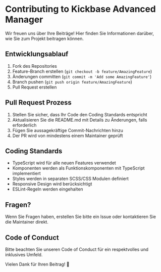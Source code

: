 # Contributing to Kickbase Advanced Manager

Wir freuen uns über Ihre Beiträge! Hier finden Sie Informationen darüber, wie Sie zum Projekt beitragen können.

## Entwicklungsablauf

1. Fork des Repositories
2. Feature-Branch erstellen (`git checkout -b feature/AmazingFeature`)
3. Änderungen committen (`git commit -m 'Add some AmazingFeature'`)
4. Branch pushen (`git push origin feature/AmazingFeature`)
5. Pull Request erstellen

## Pull Request Prozess

1. Stellen Sie sicher, dass Ihr Code den Coding Standards entspricht
2. Aktualisieren Sie die README.md mit Details zu Änderungen, falls erforderlich
3. Fügen Sie aussagekräftige Commit-Nachrichten hinzu
4. Der PR wird von mindestens einem Maintainer geprüft

## Coding Standards

- TypeScript wird für alle neuen Features verwendet
- Komponenten werden als Funktionskomponenten mit TypeScript implementiert
- Styles werden in separaten SCSS/CSS Modulen definiert
- Responsive Design wird berücksichtigt
- ESLint-Regeln werden eingehalten

## Fragen?

Wenn Sie Fragen haben, erstellen Sie bitte ein Issue oder kontaktieren Sie die Maintainer direkt.

## Code of Conduct

Bitte beachten Sie unseren Code of Conduct für ein respektvolles und inklusives Umfeld.

Vielen Dank für Ihren Beitrag! 🙏 
